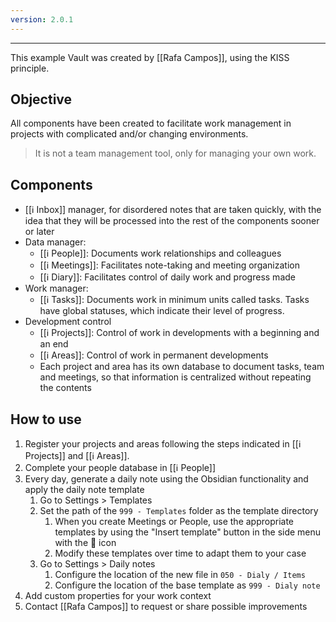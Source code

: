 ```yaml
---
version: 2.0.1
---
```

---

This example Vault was created by [[Rafa Campos]], using the KISS principle.

## Objective

All components have been created to facilitate work management in projects with complicated and/or changing environments. 

> It is not a team management tool, only for managing your own work.

## Components

- [[ℹ️ Inbox]] manager, for disordered notes that are taken quickly, with the idea that they will be processed into the rest of the components sooner or later
- Data manager:
	- [[ℹ️ People]]: Documents work relationships and colleagues
	- [[ℹ️ Meetings]]: Facilitates note-taking and meeting organization
	- [[ℹ️ Diary]]: Facilitates control of daily work and progress made
- Work manager:
	- [[ℹ️ Tasks]]: Documents work in minimum units called tasks. Tasks have global statuses, which indicate their level of progress.
- Development control
	- [[ℹ️ Projects]]: Control of work in developments with a beginning and an end
	- [[ℹ️ Areas]]: Control of work in permanent developments
	- Each project and area has its own database to document tasks, team and meetings, so that information is centralized without repeating the contents

## How to use

1. Register your projects and areas following the steps indicated in [[ℹ️ Projects]] and [[ℹ️ Areas]]. 
2. Complete your people database in [[ℹ️ People]]
3. Every day, generate a daily note using the Obsidian functionality and apply the daily note template
	1. Go to Settings > Templates
	2. Set the path of the `999 - Templates` folder as the template directory
		1. When you create Meetings or People, use the appropriate templates by using the "Insert template" button in the side menu with the 📄 icon
		2. Modify these templates over time to adapt them to your case
	3. Go to Settings > Daily notes
		1. Configure the location of the new file in `050 - Dialy / Items`
		2. Configure the location of the base template as `999 - Dialy note`
4. Add custom properties for your work context
5. Contact [[Rafa Campos]] to request or share possible improvements
